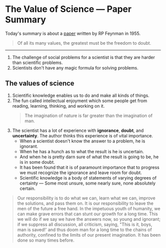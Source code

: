 # The Value of Science — Paper Summary


Today's summary is about a  [paper](https://calteches.library.caltech.edu/1575/1/Science.pdf)  written by RP Feynman in 1955.

> Of all its many values, the greatest must be the freedom to doubt.  

-----

1. The challenge of social problems for a scientist is that they are harder than scientific problems.
2. Scientists don't have any magic formula for solving problems.

## The values of science
1. Scientific knowledge enables us to do and make all kinds of things.
2. The fun called intellectual enjoyment which some people get from reading, learning, thinking, and working on it.
    > The imagination of nature is far greater than the imagination of man.
3. The scientist has a lot of experience with **ignorance**, **doubt**, and **uncertainty**. The author thinks this experience is of vital importance.
    * When a scientist doesn't know the answer to a problem, he is ignorant.
    * When he has a hunch as to what the result is he is uncertain.
    * And when he is pretty darn sure of what the result is going to be, he is in some doubt.
    * It has been found that it is of paramount importance that to progress we must recognize the ignorance and leave room for doubt.
    * Scientific knowledge is a body of statements of varying degrees of certainty — Some most unsure, some nearly sure, none absolutely certain.

> Our responsibility is to do what we can, learn what we can, improve the solutions, and pass them on. It is our responsibility to leave the men of the future a free hand. In the impetuous youth of humanity, we can make grave errors that can stunt our growth for a long time. This we will do if we say we have the answers now, so young and ignorant; if we suppress all discussion, all criticism, saying, "This is it, boys, man is saved!' and thus doom man for a long time to the chains of authority, confined to the limits of our present imagination. It has been done so many times before.  